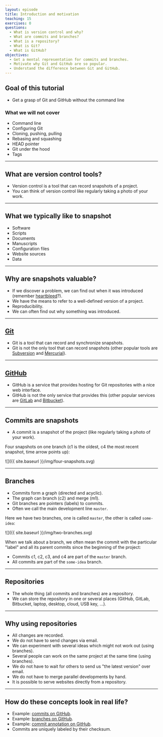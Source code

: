 ```yaml
---
layout: episode
title: Introduction and motivation
teaching: 15
exercises: 0
questions:
  - What is version control and why?
  - What are commits and branches?
  - What is a repository?
  - What is Git?
  - What is GitHub?
objectives:
  - Get a mental representation for commits and branches.
  - Motivate why Git and GitHub are so popular.
  - Understand the difference between Git and GitHub.
---
```


## Goal of this tutorial

- Get a grasp of Git and GitHub without the command line


### What we will not cover

- Command line
- Configuring Git
- Cloning, pushing, pulling
- Rebasing and squashing
- HEAD pointer
- Git under the hood
- Tags

---

## What are version control tools?

- Version control is a tool that can record snapshots of a project.
- You can think of version control like regularly taking a photo of your work.

---

## What we typically like to snapshot

- Software
- Scripts
- Documents
- Manuscripts
- Configuration files
- Website sources
- Data

---

## Why are snapshots valuable?

- If we discover a problem, we can find out when it was introduced (remember [heartbleed](http://heartbleed.com)?).
- We have the means to refer to a well-defined version of a project.
- Reproducibility.
- We can often find out why something was introduced.

---

## [Git](https://git-scm.com)

- Git is a tool that can record and synchronize snapshots.
- Git is not the only tool that can record snapshots (other popular tools are
  [Subversion](https://subversion.apache.org) and [Mercurial](https://www.mercurial-scm.org)).

---

## [GitHub](https://github.com)

- GitHub is a service that provides hosting for Git repositories with a nice web interface.
- GitHub is not the only service that provides this (other popular services are
  [GitLab](https://about.gitlab.com/) and [Bitbucket](https://bitbucket.org)).

---

## Commits are snapshots

- A commit is a snapshot of the project (like regularly taking a photo of your work).

Four snapshots on one branch (c1 is the oldest, c4 the most recent snapshot, time arrow points up):

![]({{ site.baseurl }}/img/four-snapshots.svg)

---

## Branches

- Commits form a graph (directed and acyclic).
- The graph can branch (c2) and merge (m1).
- Git branches are pointers (labels) to commits.
- Often we call the main development line `master`.

Here we have two branches, one is called `master`, the other is called `some-idea`:

![]({{ site.baseurl }}/img/two-branches.svg)

When we talk about a branch, we often mean the commit with the particular "label" and
all its parent commits since the beginning of the project:

- Commits c1, c2, c3, and c4 are part of the `master` branch.
- All commits are part of the `some-idea` branch.

---

## Repositories

- The whole thing (all commits and branches) are a repository.
- We can store the repository in one or several places
 (GitHub, GitLab, Bitbucket, laptop, desktop, cloud, USB key, ...).

---

## Why using repositories

- All changes are recorded.
- We do not have to send changes via email.
- We can experiment with several ideas which might not work out (using branches).
- Several people can work on the same project at the same time (using branches).
- We do not have to wait for others to send us "the latest version" over email.
- We do not have to merge parallel developments by hand.
- It is possible to serve websites directly from a repository.

---

## How do these concepts look in real life?

- Example: [commits on GitHub](https://github.com/neicnordic/ahm18.neic.nordforsk.org/commits/master).
- Example: [branches on GitHub](https://github.com/neicnordic/ahm18.neic.nordforsk.org/network).
- Example: [commit annotation on GitHub](https://github.com/neicnordic/ahm18.neic.nordforsk.org/commit/2b9c551d41529fb1372dc281b7384c842899834c).
- Commits are uniquely labeled by their checksum.

